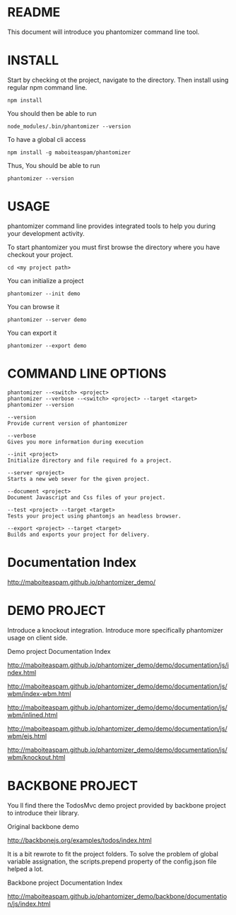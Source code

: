 README
====

This document will introduce you phantomizer command line tool.


INSTALL
====
Start by checking ot the project, navigate to the directory.
Then install using regular npm command line.

    npm install

You should then be able to run

    node_modules/.bin/phantomizer --version

To have a global cli access

    npm install -g maboiteaspam/phantomizer

Thus, You should be able to run

    phantomizer --version


USAGE
====

phantomizer command line provides integrated tools to help you during your development activity.

To start phantomizer you must first browse the directory where you have checkout your project.

    cd <my project path>

You can initialize a project

    phantomizer --init demo

You can browse it

    phantomizer --server demo

You can export it

    phantomizer --export demo


COMMAND LINE OPTIONS
====

    phantomizer --<switch> <project>
    phantomizer --verbose --<switch> <project> --target <target>
    phantomizer --version

    --version
    Provide current version of phantomizer

    --verbose
    Gives you more information during execution

    --init <project>
    Initialize directory and file required fo a project.

    --server <project>
    Starts a new web sever for the given project.

    --document <project>
    Document Javascript and Css files of your project.

    --test <project> --target <target>
    Tests your project using phantomjs an headless browser.

    --export <project> --target <target>
    Builds and exports your project for delivery.


Documentation Index
====

http://maboiteaspam.github.io/phantomizer_demo/


DEMO PROJECT
====

Introduce a knockout integration.
Introduce more specifically phantomizer usage on client side.

Demo project Documentation Index

http://maboiteaspam.github.io/phantomizer_demo/demo/documentation/js/index.html

http://maboiteaspam.github.io/phantomizer_demo/demo/documentation/js/wbm/index-wbm.html

http://maboiteaspam.github.io/phantomizer_demo/demo/documentation/js/wbm/inlined.html

http://maboiteaspam.github.io/phantomizer_demo/demo/documentation/js/wbm/ejs.html

http://maboiteaspam.github.io/phantomizer_demo/demo/documentation/js/wbm/knockout.html


BACKBONE PROJECT
====

You ll find there the TodosMvc demo project provided by backbone project to introduce their library.

Original backbone demo

http://backbonejs.org/examples/todos/index.html

It is a bit rewrote to fit the project folders.
To solve the problem of global variable assignation,
the scripts.prepend property of the config.json file helped a lot.

Backbone project Documentation Index

http://maboiteaspam.github.io/phantomizer_demo/backbone/documentation/js/index.html

